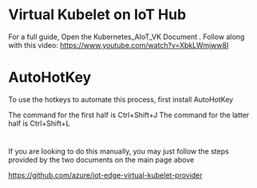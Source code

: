 # Virtual Kubelet on IoT Hub 

For a full guide, Open the Kubernetes_AIoT_VK Document
.
Follow along with this video: https://www.youtube.com/watch?v=XbkLWmjww8I

# AutoHotKey
To use the hotkeys to automate this process, first install AutoHotKey

The command for the first half is Ctrl+Shift+J
The command for the latter half is Ctrl+Shift+L

#

If you are looking to do this manually, you may just follow the steps provided by the two documents on the main page above

https://github.com/azure/iot-edge-virtual-kubelet-provider
